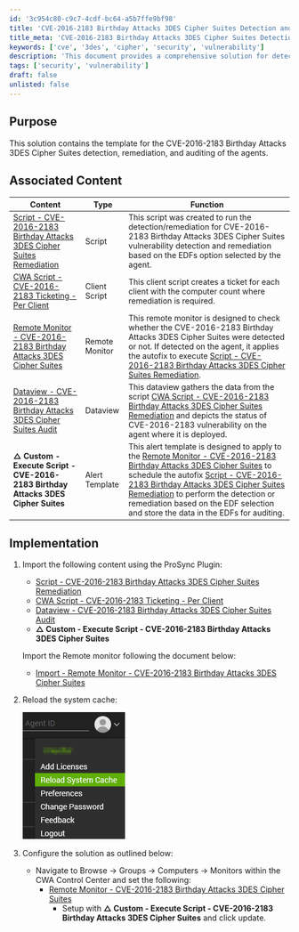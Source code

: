 ```yaml
---
id: '3c954c80-c9c7-4cdf-bc64-a5b7ffe9bf98'
title: 'CVE-2016-2183 Birthday Attacks 3DES Cipher Suites Detection and Remediation'
title_meta: 'CVE-2016-2183 Birthday Attacks 3DES Cipher Suites Detection and Remediation'
keywords: ['cve', '3des', 'cipher', 'security', 'vulnerability']
description: 'This document provides a comprehensive solution for detecting, remediating, and auditing the CVE-2016-2183 Birthday Attacks related to 3DES Cipher Suites. It includes templates for scripts, monitoring, and auditing to ensure effective management of this vulnerability across agents.'
tags: ['security', 'vulnerability']
draft: false
unlisted: false
---
```


## Purpose

This solution contains the template for the CVE-2016-2183 Birthday Attacks 3DES Cipher Suites detection, remediation, and auditing of the agents.

## Associated Content

| Content                                                                                   | Type                         | Function                                                                                                                                                                                                                                                                                        |
|-------------------------------------------------------------------------------------------|------------------------------|-------------------------------------------------------------------------------------------------------------------------------------------------------------------------------------------------------------------------------------------------------------------------------------------------|
| [Script - CVE-2016-2183 Birthday Attacks 3DES Cipher Suites Remediation](https://proval.itglue.com/DOC-5078775-17234041) | Script                       | This script was created to run the detection/remediation for CVE-2016-2183 Birthday Attacks 3DES Cipher Suites vulnerability detection and remediation based on the EDFs option selected by the agent.                                                                                          |
| [CWA Script - CVE-2016-2183 Ticketing - Per Client](<../cwa/scripts/CVE-2016-2183 Ticketing - Per Client.md>) | Client Script                | This client script creates a ticket for each client with the computer count where remediation is required.                                                                                                                                                                                  |
| [Remote Monitor - CVE-2016-2183 Birthday Attacks 3DES Cipher Suites](<../cwa/monitors/CVE-2016-2183 Birthday Attacks 3DES Cipher Suites.md>) | Remote Monitor               | This remote monitor is designed to check whether the CVE-2016-2183 Birthday Attacks 3DES Cipher Suites were detected or not. If detected on the agent, it applies the autofix to execute [Script - CVE-2016-2183 Birthday Attacks 3DES Cipher Suites Remediation](https://proval.itglue.com/DOC-5078775-17234041). |
| [Dataview - CVE-2016-2183 Birthday Attacks 3DES Cipher Suites Audit](<../cwa/dataviews/CVE-2016-2183 Birthday Attacks 3DES Cipher Suites Audit.md>) | Dataview                    | This dataview gathers the data from the script [CWA Script - CVE-2016-2183 Birthday Attacks 3DES Cipher Suites Remediation](https://proval.itglue.com/DOC-5078775-17234041) and depicts the status of CVE-2016-2183 vulnerability on the agent where it is deployed.                               |
| **△ Custom - Execute Script - CVE-2016-2183 Birthday Attacks 3DES Cipher Suites**       | Alert Template               | This alert template is designed to apply to the [Remote Monitor - CVE-2016-2183 Birthday Attacks 3DES Cipher Suites](<../cwa/monitors/CVE-2016-2183 Birthday Attacks 3DES Cipher Suites.md>) to schedule the autofix [Script - CVE-2016-2183 Birthday Attacks 3DES Cipher Suites Remediation](https://proval.itglue.com/DOC-5078775-17234041) to perform the detection or remediation based on the EDF selection and store the data in the EDFs for auditing. |

## Implementation

1. Import the following content using the ProSync Plugin:

   - [Script - CVE-2016-2183 Birthday Attacks 3DES Cipher Suites Remediation](https://proval.itglue.com/DOC-5078775-17234041)
   - [CWA Script - CVE-2016-2183 Ticketing - Per Client](<../cwa/scripts/CVE-2016-2183 Ticketing - Per Client.md>)
   - [Dataview - CVE-2016-2183 Birthday Attacks 3DES Cipher Suites Audit](<../cwa/dataviews/CVE-2016-2183 Birthday Attacks 3DES Cipher Suites Audit.md>)
   - **△ Custom - Execute Script - CVE-2016-2183 Birthday Attacks 3DES Cipher Suites**

   Import the Remote monitor following the document below:

   - [Import - Remote Monitor - CVE-2016-2183 Birthday Attacks 3DES Cipher Suites](<../cwa/monitors/Import - Remote Monitor - CVE-2016-2183 Birthday Attacks 3DES Cipher Suites.md>)

2. Reload the system cache:

   ![Reload the system cache](../../static/img/CVE-2016-2183-Birthday-Attacks-3DES-Cipher-Suites-Remediation/image_4.png)

3. Configure the solution as outlined below:

   - Navigate to Browse -> Groups -> Computers -> Monitors within the CWA Control Center and set the following:
     - [Remote Monitor - CVE-2016-2183 Birthday Attacks 3DES Cipher Suites](<../cwa/monitors/CVE-2016-2183 Birthday Attacks 3DES Cipher Suites.md>)
       - Setup with **△ Custom - Execute Script - CVE-2016-2183 Birthday Attacks 3DES Cipher Suites** and click update.

